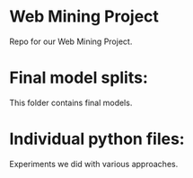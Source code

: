 # Web Mining Project
Repo for our Web Mining Project.

# Final model splits:
This folder contains final models.

# Individual python files: 
Experiments we did with various approaches.
